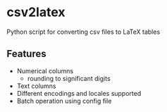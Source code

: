 # csv2latex
Python script for converting csv files to LaTeX tables

## Features

- Numerical columns
  - rounding to significant digits
- Text columns
- Different encodings and locales supported
- Batch operation using config file
